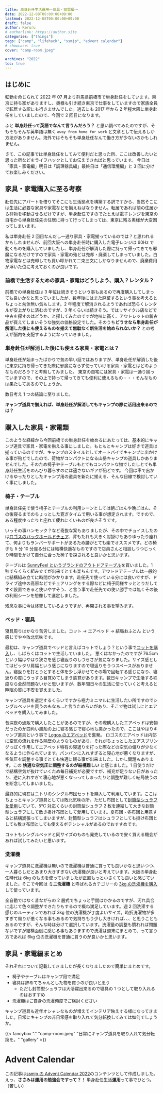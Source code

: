 ```yaml
---
title: 単身赴任生活運用〜家具・家電編〜
date: 2022-12-08T00:00:00+09:00
lastmod: 2022-12-08T00:00:00+09:00
draft: false
author: Keruru
# authorlink: https://author.site
categories: ["things"]
tags: ["camp", "lifehack", "ssmjp", "advent calendar"]
# showcase: true
cover: "camp-room.jpeg"

archives: "2022"
toc: true
---
```


<!--  {{< fancybox "." "photos.jpeg" "alt text" "gallery" >}} -->

## はじめに

転勤を命じられて 2022 年 07 月より群馬県前橋市で単身赴任をしています。東京に持ち家がありますし、奥様も引き続き東京で仕事をしていますので家族全員で転居する訳にも行きませんでした。過去にも 2017 年から 2 年程大阪に単身赴任をしていましたので、今回で 2 回目になります。

ふと **単身赴任って英語でなんて言うんだろう？** と思い調べてみたのですが、そもそもそんな英単語は無く `away from home for work` と文章として伝えるしか方法がありません。海外ではそもそも単身赴任なんて働き方が少ないのかもしれません。

さて、この記事では単身赴任をしてみて便利だと思った所、ここは改善したいと思った所などをライフハックとしてお伝えできればと思っています。
今日は「家具・家電編」明日は「調理器具編」最終日は「通信環境編」と 3 回に分けてお楽しみください。

## 家具・家電購入に至る考察

赴任先にアパートを借りてそこにも生活拠点を構築する訳ですから、当然そこには生活に必要な家具や家電などを揃えねばなりません。転居であれば前の住居から荷物を移動させるだけですが、単身赴任ですのでたとえば電子レンジを東京の自宅から単身赴任先の住居に持って行ってしまっては、東京に残る奥様が大変困ってしまいます。

私は単身赴任 2 回目なんだし一通り家具・家電揃っているのでは？と思われるかもしれませんが、前回大阪への単身赴任時に購入した電子レンジは 60Hz で動くものを購入していましたし、単身赴任が解消した際に持って帰ってきても邪魔になるだけですので家具・家電の殆どは売却・廃棄してしまっていました。白物家電などは売却しても買い叩かれて二束三文にしかなりませんので、廃棄費用が浮いた位に考えておくのが良いです。

### 前橋で生活するための家具・家電はどうしよう、購入？レンタル？

前橋での単身赴任は 3 年位は続きそうという事もあるので再度購入してしまっても良いかなと思っていましたが、数年後にはまた廃棄するという事を考えるとちょっと勿体無い気もします。2 年程度で解消されるようであれば恐らくレンタルが安上がりに済むのですが、3 年くらいは続きそう。ではリサイクル店などで中古を探すのはどうか、と探してみたのですが地味に高く、アウトレットの新古品が買えてしまいそうな強気の価格設定でした。そのうち**どうせなら単身赴任が解消した後にも使えるものを揃えて無駄なく新生活を始められないか？** との考えが脳内を支配するようになっていきました。

### 単身赴任が解消した後にも使える家具・家電とは？

単身赴任が始まったばかりで気の早い話ではありますが、単身赴任が解消した後に東京に持ち帰ってきた際に邪魔にならず使っていける家具・家電とはどのようなものだろう？と考察してみました。
東京の自宅には家具・家電は一通り揃っていますので、その上で持って帰ってきても便利に使えるもの・・・そんなものは果たしてあるのでしょうか。

数日考え 1 つの結論に至りました。

**キャンプ道具で揃えれば、単身赴任が解消してもキャンプの際に活用出来るのでは？**

## 購入した家具・家電類

このような経緯から今回前橋での単身赴任を始めるにあたっては、基本的にキャンプ道具で家具・家電を揃える事にしました。もともとキャンプは好きで道具は揃っているのですが、キャンプのスタイルとしてオートバイでキャンプに出かける事が殆どでしたので、荷物がコンパクトになる山岳キャンプの道具しかありませんでした。そのため椅子やテーブルもとてもコンパクトな物でしたしとても単身赴任生活をのんびり暮らすのには適さないギアが殆どです。
今回は車で出かけるゆったりとしたキャンプ用の道具を新たに揃える、そんな目線で検討していく事にしました。

### 椅子・テーブル

単身赴任先で使う椅子とテーブルの利用シーンとしては朝ごはんや晩ごはん、その後寝るまでのちょっとした寛ぎタイムで用いる事が想定されます。ですので、ある程度ゆったりと座れて疲れにくいものが良さそうです。

いっその事ハンモック？など奇抜な案もありましたが、その中でチョイスしたのは[ロゴスのバックホールドチェア](https://amzn.to/3AXgPnL)、背もたれも大きく肘掛けもありゆったり座れて、何よりもランバーサポートがあるため腰がとても楽でオススメです。どの椅子も 5 分 10 分座る分には結構快適なものですので店員さんと相談しつつじっくり時間をかけて自分に合った椅子を探されると良いかと思います。

テーブルは [SunnyFeel というブランドのアウトドアテーブル](https://amzn.to/3uc78Ol)を買いました。1 秒でらくらく組み立てが出来てとても楽ちんです。アウトドアテーブルは一般的に結構組み立てに時間がかかります。赴任先で使っている分には良いですが、ドライブ途中の高原などでチェアリングをする際などに椅子同様サッととりだしてすぐ設置できると使いやすそう、と言う事で赴任先での使い勝手では無くその後の利用シーンを想像して選定しました。

残念な事に今は終売しているようですが、再開される事を望みます。

### ベッド・寝具

寝具周りはかなり苦労しました。コット → エアベッド → 結局おふとん という感じでやや敗北気味です。

最初は、キャンプ道具でベッドと言えばコットでしょう？という事で[コットを購入](https://amzn.to/3GWH1lY)し、しばらくはコットで生活していました。
悪くはなかったのですが 76.5cm という幅はやはり狭さを感じ寝返りのしづらさが気になりました。サイズ感としてはピッタリ肩幅という感じになりますので寝返りをうつスペースがありません。寝返りを打とうとすると体を少し浮かせてその場で回転する感じになり、寝返りの度にうっすら目覚めてしまう感覚があります。数日キャンプで生活する程度なら全然問題ないかと思いますが、数年間日々の生活に使っていくと考えると睡眠の質に不安を覚えました。

キャンプ道具を選定するくらいですから極力ミニマルに生活したい所ですのでシングルベッドを買うのもなぁ...と言うためらいがあり、そこで物は試しにとエアベッドを購入してみました。

昔深夜の通販で購入したことがあるのですが、その際購入したエアベッドは安物だったのか四角い風船の上に寝る感じで寝心地も悪かったので、ここはやはりキャンプ道具という事で [Logos のエアベッド](https://amzn.to/3GWH1lY)を奮発。
ロゴスのエアベッドは内部に空気の流れを作る隔壁のようなものがあり、それがちょっとしたエアスプリングっぽく作用してエアベッド特有の寝返りを打った際などの空気の偏りが少なくなるように作られています。パンパンに入れすぎると寝心地が悪くなりますが、空気圧を調整する事でとても快適に眠る事が出来ました。しかし問題もあります。この **快適な空気圧に調整するのが結構難しい** と感じました。1 日使うだけで結構空気が抜けていくため毎日補充が必要ですが、補充が足りない日があったり、逆に入れすぎて寝心地が悪くなっってしまったりと調整が難しく結局使うのを断念してしまいました。

最終的に現在はニトリのシングル布団セットを購入して利用しています。ここはちょっとキャンプ道具としては敗北気味の所。ただし布団として[封筒型シュラフを愛用](https://amzn.to/3Fe6VjQ)していて、5℃ 対応くらいの封筒型シュラフ 2 枚を連結して大きな封筒型シュラフにして敷き掛け布団として愛用しています。夏布団・冬布団と用意すると結構嵩張ってしまいますが、封筒型シュラフはシュラフとしても掛け布団としても敷き布団としても使えるポテンシャルがあるのでおすすめです。

コットもシングルベッドと同サイズのものも発売しているので安く買える機会があれば試してみたいと思います。

### 洗濯機

キャンプ道具に洗濯機は無いので洗濯機は普通に買っても良いかなと思いつつ、一人暮らしだとあまり大きすぎない洗濯機が良いと考えています。大阪の単身赴任時代は 6kg のものを使っていましたが正直もっと小さくても良いと感じていました。そこで今回は **ミニ洗濯機** と呼ばれるカテゴリーの [3kg の洗濯機を購入](https://amzn.to/3UkDWzd)して使っています。

全自動ではなく昔ながらの 2 層式でちょっと手間はかかるのですが、汚れ具合に応じて色々調整ができたりもするので概ね満足しています。週 2 回洗濯する感じのルーティンであれば 3kg 位の洗濯機が丁度よいサイズ。時折洗濯物が多すぎて周りが悪くなる事もあるので気持ちもう少し大きければ、、、と思うこともあるのですが、そんな時は分けて選択しています。洗濯量の調整も慣れれば問題ないですが結構面倒に感じる事もありますので洗濯は週末にまとめて、って言う方であれば 6kg 位の洗濯機を普通に買うのが良いかと思います。

## 家具・家電編まとめ

それぞれについて記載してきましたが長くなりましたので簡単にまとめです。

- 椅子やテーブルはキャンプ用で満足
- 寝具は諦めてちゃんとした物を買うのが良いと思う
  - ただし封筒型シュラフは大活躍出来るので寝具の 1 つとして取り入れるのはおすすめ
- 洗濯機はご自身の洗濯頻度でご検討ください

キャンプ道具も近年オシャレなものが増えてインテリア映えする様になってきました。日常にキャンプの非日常感を取り入れて気分転換してみては如何でしょうか。

{{< fancybox "." "camp-room.jpeg" "日常にキャンプ道具を取り入れて気分転換を。" "gallery" >}}

# Advent Calendar

この記事は[ssmjp の Advent Calendar 2022](https://adventar.org/calendars/8092)のコンテンツとして作成しました。
えっ、**ささみは運用の勉強会ですって？！** 単身赴任生活**運用**って事でひとつ。（苦しい）
